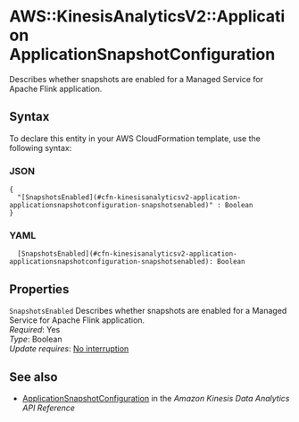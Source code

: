 # AWS::KinesisAnalyticsV2::Application ApplicationSnapshotConfiguration<a name="aws-properties-kinesisanalyticsv2-application-applicationsnapshotconfiguration"></a>

Describes whether snapshots are enabled for a Managed Service for Apache Flink application\.

## Syntax<a name="aws-properties-kinesisanalyticsv2-application-applicationsnapshotconfiguration-syntax"></a>

To declare this entity in your AWS CloudFormation template, use the following syntax:

### JSON<a name="aws-properties-kinesisanalyticsv2-application-applicationsnapshotconfiguration-syntax.json"></a>

```
{
  "[SnapshotsEnabled](#cfn-kinesisanalyticsv2-application-applicationsnapshotconfiguration-snapshotsenabled)" : Boolean
}
```

### YAML<a name="aws-properties-kinesisanalyticsv2-application-applicationsnapshotconfiguration-syntax.yaml"></a>

```
  [SnapshotsEnabled](#cfn-kinesisanalyticsv2-application-applicationsnapshotconfiguration-snapshotsenabled): Boolean
```

## Properties<a name="aws-properties-kinesisanalyticsv2-application-applicationsnapshotconfiguration-properties"></a>

`SnapshotsEnabled`  <a name="cfn-kinesisanalyticsv2-application-applicationsnapshotconfiguration-snapshotsenabled"></a>
Describes whether snapshots are enabled for a Managed Service for Apache Flink application\.  
*Required*: Yes  
*Type*: Boolean  
*Update requires*: [No interruption](https://docs.aws.amazon.com/AWSCloudFormation/latest/UserGuide/using-cfn-updating-stacks-update-behaviors.html#update-no-interrupt)

## See also<a name="aws-properties-kinesisanalyticsv2-application-applicationsnapshotconfiguration--seealso"></a>
+  [ApplicationSnapshotConfiguration](https://docs.aws.amazon.com/kinesisanalytics/latest/apiv2/API_ApplicationSnapshotConfiguration.html) in the *Amazon Kinesis Data Analytics API Reference* 

